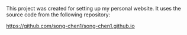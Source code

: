 This project was created for setting up my personal website. It uses the source code from the following repository: 

https://github.com/song-chen1/song-chen1.github.io
